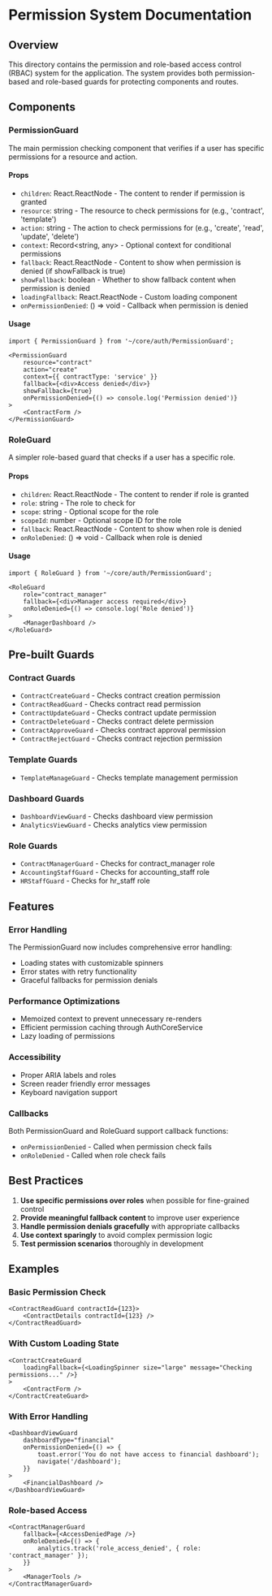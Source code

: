 # Permission System Documentation

## Overview

This directory contains the permission and role-based access control (RBAC) system for the application. The system provides both permission-based and role-based guards for protecting components and routes.

## Components

### PermissionGuard

The main permission checking component that verifies if a user has specific permissions for a resource and action.

#### Props

- `children`: React.ReactNode - The content to render if permission is granted
- `resource`: string - The resource to check permissions for (e.g., 'contract', 'template')
- `action`: string - The action to check permissions for (e.g., 'create', 'read', 'update', 'delete')
- `context`: Record<string, any> - Optional context for conditional permissions
- `fallback`: React.ReactNode - Content to show when permission is denied (if showFallback is true)
- `showFallback`: boolean - Whether to show fallback content when permission is denied
- `loadingFallback`: React.ReactNode - Custom loading component
- `onPermissionDenied`: () => void - Callback when permission is denied

#### Usage

```tsx
import { PermissionGuard } from '~/core/auth/PermissionGuard';

<PermissionGuard 
    resource="contract" 
    action="create"
    context={{ contractType: 'service' }}
    fallback={<div>Access denied</div>}
    showFallback={true}
    onPermissionDenied={() => console.log('Permission denied')}
>
    <ContractForm />
</PermissionGuard>
```

### RoleGuard

A simpler role-based guard that checks if a user has a specific role.

#### Props

- `children`: React.ReactNode - The content to render if role is granted
- `role`: string - The role to check for
- `scope`: string - Optional scope for the role
- `scopeId`: number - Optional scope ID for the role
- `fallback`: React.ReactNode - Content to show when role is denied
- `onRoleDenied`: () => void - Callback when role is denied

#### Usage

```tsx
import { RoleGuard } from '~/core/auth/PermissionGuard';

<RoleGuard 
    role="contract_manager"
    fallback={<div>Manager access required</div>}
    onRoleDenied={() => console.log('Role denied')}
>
    <ManagerDashboard />
</RoleGuard>
```

## Pre-built Guards

### Contract Guards

- `ContractCreateGuard` - Checks contract creation permission
- `ContractReadGuard` - Checks contract read permission
- `ContractUpdateGuard` - Checks contract update permission
- `ContractDeleteGuard` - Checks contract delete permission
- `ContractApproveGuard` - Checks contract approval permission
- `ContractRejectGuard` - Checks contract rejection permission

### Template Guards

- `TemplateManageGuard` - Checks template management permission

### Dashboard Guards

- `DashboardViewGuard` - Checks dashboard view permission
- `AnalyticsViewGuard` - Checks analytics view permission

### Role Guards

- `ContractManagerGuard` - Checks for contract_manager role
- `AccountingStaffGuard` - Checks for accounting_staff role
- `HRStaffGuard` - Checks for hr_staff role

## Features

### Error Handling

The PermissionGuard now includes comprehensive error handling:

- Loading states with customizable spinners
- Error states with retry functionality
- Graceful fallbacks for permission denials

### Performance Optimizations

- Memoized context to prevent unnecessary re-renders
- Efficient permission caching through AuthCoreService
- Lazy loading of permissions

### Accessibility

- Proper ARIA labels and roles
- Screen reader friendly error messages
- Keyboard navigation support

### Callbacks

Both PermissionGuard and RoleGuard support callback functions:

- `onPermissionDenied` - Called when permission check fails
- `onRoleDenied` - Called when role check fails

## Best Practices

1. **Use specific permissions over roles** when possible for fine-grained control
2. **Provide meaningful fallback content** to improve user experience
3. **Handle permission denials gracefully** with appropriate callbacks
4. **Use context sparingly** to avoid complex permission logic
5. **Test permission scenarios** thoroughly in development

## Examples

### Basic Permission Check

```tsx
<ContractReadGuard contractId={123}>
    <ContractDetails contractId={123} />
</ContractReadGuard>
```

### With Custom Loading State

```tsx
<ContractCreateGuard 
    loadingFallback={<LoadingSpinner size="large" message="Checking permissions..." />}
>
    <ContractForm />
</ContractCreateGuard>
```

### With Error Handling

```tsx
<DashboardViewGuard 
    dashboardType="financial"
    onPermissionDenied={() => {
        toast.error('You do not have access to financial dashboard');
        navigate('/dashboard');
    }}
>
    <FinancialDashboard />
</DashboardViewGuard>
```

### Role-based Access

```tsx
<ContractManagerGuard 
    fallback={<AccessDeniedPage />}
    onRoleDenied={() => {
        analytics.track('role_access_denied', { role: 'contract_manager' });
    }}
>
    <ManagerTools />
</ContractManagerGuard>
```